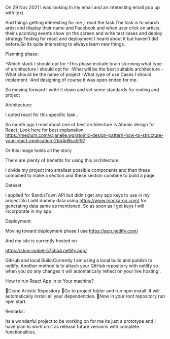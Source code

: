 On 29  Nov 2021 I was looking In my email and an interesting email pop up with text.

And things getting interesting for me ,I read  the task.The task is to search artist and display their name and Facebook and when user click on artists, their upcoming events show on the screen and write test cases and deploy strategy.Testing for react and deployment I heard about it but haven’t did before.So its quite interesting to always learn new things.




Planning phase:

-Which stack I should opt for
-This phase include brain storming what type of architecture I should opt for
-What will be the best suitable architecture 
-What should be the name of project
-What type of use Cases I should implement 
-And designing of course it was open ended for me.

So moving forward I write it down and set some standards for coding and project


Architecture:

I opted react for this specific task .

So month ago I read about one of best architecture is Atomic design for React.
Look here for best explanation https://medium.com/@janelle.wg/atomic-design-pattern-how-to-structure-your-react-application-2bb4d9ca5f97

Or this image holds all the story



There are plenty of benefits for using this architecture.






I divide my project into smallest possible components and then these combined to make a section and these section combine to build a page. 


Dateset

I applied for BandisTown API but didn’t get any app keys to use in my project.So I add dummy data using  https://www.mockaroo.com/ 
for generating data same as mentioned.
So as soon as I get keys I will incorporate in my app.

Deployment: 

Moving toward deployment phase I use  https://app.netlify.com/

And my site is currently hosted on

https://stoic-nobel-575ba4.netlify.app/


GitHub and local Build:Currently I am using a local build and publish to netlify.
Another method is to  attach your GitHub repository with netlify so when you do any changes it will automatically reflect on your live hosting .

How to run React App in to Your machine?


Clone Artistic Repository
Go to project folder and run npm install. It will automatically install all your dependencies.
Now in your root repository run npm start.






Remarks:

Its a wonderful project to be working on for me
Its just a prototype and I have plan to work on it as release future versions with complete functionalities.
